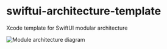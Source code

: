 # swiftui-architecture-template
Xcode template for SwiftUI modular architecture

![Module architecture diagram](https://github.com/mvcsantos/swiftui-architecture-template/blob/master/module-architecture.png)
